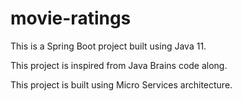 # movie-ratings

This is a Spring Boot project built using Java 11.

This project is inspired from Java Brains code along.

This project is built using Micro Services architecture.
